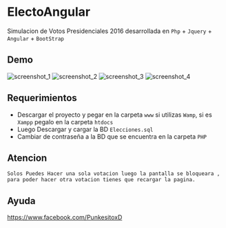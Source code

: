 # ElectoAngular
Simulacion de Votos Presidenciales 2016 desarrollada en `Php` + `Jquery` + `Angular` + `BootStrap`

## Demo
![screenshot_1](https://cloud.githubusercontent.com/assets/13858402/14966495/57c96824-1078-11e6-94b6-b1c388b91646.png)
![screenshot_2](https://cloud.githubusercontent.com/assets/13858402/14966536/9e2971ba-1078-11e6-84dc-fef228f8ef85.png)
![screenshot_3](https://cloud.githubusercontent.com/assets/13858402/14966560/ba462cc6-1078-11e6-9c44-454d5c36d474.png)
![screenshot_4](https://cloud.githubusercontent.com/assets/13858402/14966602/ef1b7f6e-1078-11e6-9b79-c160acb68451.png)

## Requerimientos
* Descargar el proyecto y pegar en la carpeta `www` si utilizas `Wamp`, si es `Xampp` pegalo en la carpeta `htdocs`
* Luego Descargar y cargar la BD `Elecciones.sql`
* Cambiar de contraseña a la BD que se encuentra en la carpeta `PHP`

## Atencion 
`Solos Puedes Hacer una sola votacion luego la pantalla se bloqueara , para poder hacer otra votacion tienes que recargar la pagina.`

## Ayuda
https://www.facebook.com/PunkesitoxD
